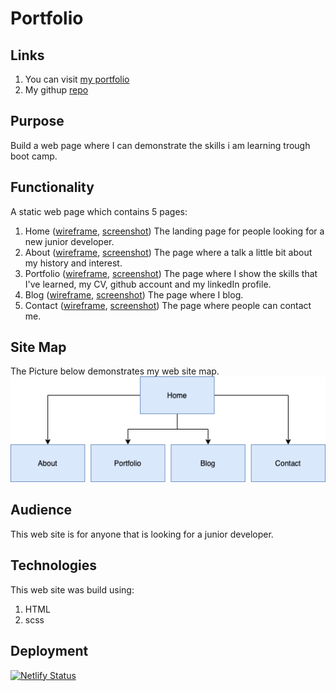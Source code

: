 # Portfolio

## Links

1. You can visit [my portfolio](https://natacha-bartu.netlify.app)
1. My githup [repo](https://github.com/NatachaBartu/NatachaBartudaCostaPincerno_T1A2)

## Purpose
Build a web page where I can demonstrate the skills i am learning trough boot camp.

## Functionality
A static web page which contains 5 pages:
1. Home ([wireframe](docs/wireframe/index_wireframe.png), [screenshot](docs/wireframe/index.png))
The landing page for people looking for a new junior developer.
1. About ([wireframe](docs/wireframe/about_wireframe.png), [screenshot](docs/wireframe/about.png))
The page where a talk a little bit about my history and interest.
1. Portfolio ([wireframe](docs/wireframe/portfolio_wireframe.png), [screenshot](docs/wireframe/portfolio.png))
The page where I show the skills that I've learned, my CV, github account and my linkedIn profile.
1. Blog ([wireframe](docs/wireframe/blog_wireframe.png), [screenshot](docs/wireframe/blog.png))
The page where I blog.
1. Contact ([wireframe](docs/wireframe/contact_wireframe.png), [screenshot](docs/wireframe/contact.png))
The page where people can contact me.

## Site Map
The Picture below demonstrates my web site map.
![image](docs/sitemap.png)
## Audience
This web site is for anyone that is looking for a junior developer.

## Technologies
This web site was build using:
1. HTML
1. scss

## Deployment 
[![Netlify Status](https://api.netlify.com/api/v1/badges/ba68823f-6ea7-47cf-aaae-2f16481d6fe7/deploy-status)](https://app.netlify.com/sites/natacha-bartu/deploys)
